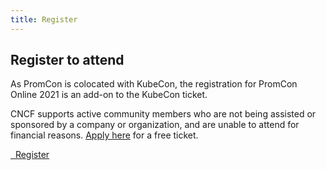 ```yaml
---
title: Register
---
```


## Register to attend

As PromCon is colocated with KubeCon, the registration for PromCon Online 2021 is an add-on to the KubeCon ticket.

CNCF supports active community members who are not being assisted or sponsored
by a company or organization, and are unable to attend for financial reasons.
[Apply here](https://www.surveymonkey.com/r/EU21ScholarshipApp) for a free ticket.


<a class="btn btn-lg btn-default" href="https://events.linuxfoundation.org/kubecon-cloudnativecon-europe/register/" target="_blank" role="button">
  <i class="fa fa-briefcase"></i>&nbsp;&nbsp;Register
</a>
